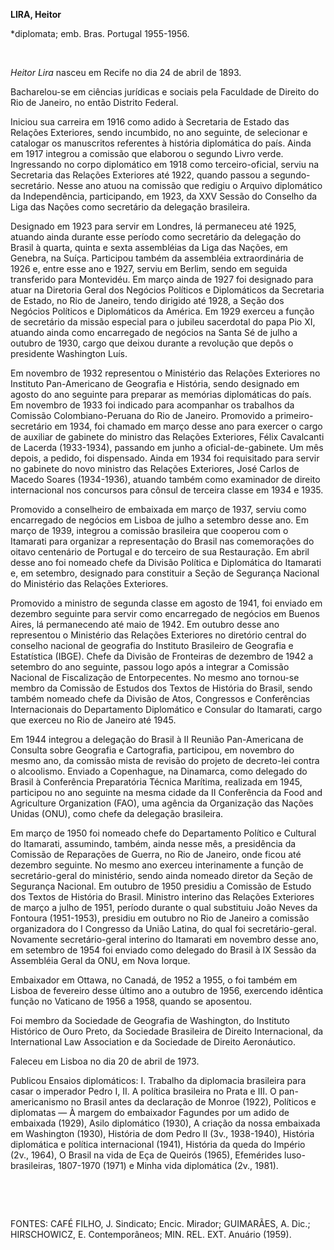 **LIRA, Heitor**

\*diplomata; emb. Bras. Portugal 1955-1956.

 

*Heitor Lira* nasceu em Recife no dia 24 de abril de 1893.

Bacharelou-se em ciências jurídicas e sociais pela Faculdade de Direito
do Rio de Janeiro, no então Distrito Federal.

Iniciou sua carreira em 1916 como adido à Secretaria de Estado das
Relações Exteriores, sendo incumbido, no ano seguinte, de selecionar e
catalogar os manuscritos referentes à história diplomática do país.
Ainda em 1917 integrou a comissão que elaborou o segundo Livro verde.
Ingressando no corpo diplomático em 1918 como terceiro-oficial, serviu
na Secretaria das Relações Exteriores até 1922, quando passou a
segundo-secretário. Nesse ano atuou na comissão que redigiu o Arquivo
diplomático da Independência, participando, em 1923, da XXV Sessão do
Conselho da Liga das Nações como secretário da delegação brasileira.

Designado em 1923 para servir em Londres, lá permaneceu até 1925,
atuando ainda durante esse período como secretário da delegação do
Brasil à quarta, quinta e sexta assembléias da Liga das Nações, em
Genebra, na Suíça. Participou também da assembléia extraordinária de
1926 e, entre esse ano e 1927, serviu em Berlim, sendo em seguida
transferido para Montevidéu. Em março ainda de 1927 foi designado para
atuar na Diretoria Geral dos Negócios Políticos e Diplomáticos da
Secretaria de Estado, no Rio de Janeiro, tendo dirigido até 1928, a
Seção dos Negócios Políticos e Diplomáticos da América. Em 1929 exerceu
a função de secretário da missão especial para o jubileu sacerdotal do
papa Pio XI, atuando ainda como encarregado de negócios na Santa Sé de
julho a outubro de 1930, cargo que deixou durante a revolução que depôs
o presidente Washington Luís.

Em novembro de 1932 representou o Ministério das Relações Exteriores no
Instituto Pan-Americano de Geografia e História, sendo designado em
agosto do ano seguinte para preparar as memórias diplomáticas do país.
Em novembro de 1933 foi indicado para acompanhar os trabalhos da
Comissão Colombiano-Peruana do Rio de Janeiro. Promovido a
primeiro-secretário em 1934, foi chamado em março desse ano para exercer
o cargo de auxiliar de gabinete do ministro das Relações Exteriores,
Félix Cavalcanti de Lacerda (1933-1934), passando em junho a
oficial-de-gabinete. Um mês depois, a pedido, foi dispensado. Ainda em
1934 foi requisitado para servir no gabinete do novo ministro das
Relações Exteriores, José Carlos de Macedo Soares (1934-1936), atuando
também como examinador de direito internacional nos concursos para
cônsul de terceira classe em 1934 e 1935.

Promovido a conselheiro de embaixada em março de 1937, serviu como
encarregado de negócios em Lisboa de julho a setembro desse ano. Em
março de 1939, integrou a comissão brasileira que cooperou com o
Itamarati para organizar a representação do Brasil nas comemorações do
oitavo centenário de Portugal e do terceiro de sua Restauração. Em abril
desse ano foi nomeado chefe da Divisão Política e Diplomática do
Itamarati e, em setembro, designado para constituir a Seção de Segurança
Nacional do Ministério das Relações Exteriores.

Promovido a ministro de segunda classe em agosto de 1941, foi enviado em
dezembro seguinte para servir como encarregado de negócios em Buenos
Aires, lá permanecendo até maio de 1942. Em outubro desse ano
representou o Ministério das Relações Exteriores no diretório central do
conselho nacional de geografia do Instituto Brasileiro de Geografia e
Estatística (IBGE). Chefe da Divisão de Fronteiras de dezembro de 1942 a
setembro do ano seguinte, passou logo após a integrar a Comissão
Nacional de Fiscalização de Entorpecentes. No mesmo ano tornou-se membro
da Comissão de Estudos dos Textos de História do Brasil, sendo também
nomeado chefe da Divisão de Atos, Congressos e Conferências
Internacionais do Departamento Diplomático e Consular do Itamarati,
cargo que exerceu no Rio de Janeiro até 1945.

Em 1944 integrou a delegação do Brasil à II Reunião Pan-Americana de
Consulta sobre Geografia e Cartografia, participou, em novembro do mesmo
ano, da comissão mista de revisão do projeto de decreto-lei contra o
alcoolismo. Enviado a Copenhague, na Dinamarca, como delegado do Brasil
à Conferência Preparatória Técnica Marítima, realizada em 1945,
participou no ano seguinte na mesma cidade da II Conferência da Food and
Agriculture Organization (FAO), uma agência da Organização das Nações
Unidas (ONU), como chefe da delegação brasileira.

Em março de 1950 foi nomeado chefe do Departamento Político e Cultural
do Itamarati, assumindo, também, ainda nesse mês, a presidência da
Comissão de Reparações de Guerra, no Rio de Janeiro, onde ficou até
dezembro seguinte. No mesmo ano exerceu interinamente a função de
secretário-geral do ministério, sendo ainda nomeado diretor da Seção de
Segurança Nacional. Em outubro de 1950 presidiu a Comissão de Estudo dos
Textos de História do Brasil. Ministro interino das Relações Exteriores
de março a julho de 1951, período durante o qual substituiu João Neves
da Fontoura (1951-1953), presidiu em outubro no Rio de Janeiro a
comissão organizadora do I Congresso da União Latina, do qual foi
secretário-geral. Novamente secretário-geral interino do Itamarati em
novembro desse ano, em setembro de 1954 foi enviado como delegado do
Brasil à IX Sessão da Assembléia Geral da ONU, em Nova Iorque.

Embaixador em Ottawa, no Canadá, de 1952 a 1955, o foi também em Lisboa
de fevereiro desse último ano a outubro de 1956, exercendo idêntica
função no Vaticano de 1956 a 1958, quando se aposentou.

Foi membro da Sociedade de Geografia de Washington, do Instituto
Histórico de Ouro Preto, da Sociedade Brasileira de Direito
Internacional, da International Law Association e da Sociedade de
Direito Aeronáutico.

Faleceu em Lisboa no dia 20 de abril de 1973.

Publicou Ensaios diplomáticos: I. Trabalho da diplomacia brasileira para
casar o imperador Pedro I, II. A política brasileira no Prata e III. O
pan-americanismo no Brasil antes da declaração de Monroe (1922),
Políticos e diplomatas — À margem do embaixador Fagundes por um adido de
embaixada (1929), Asilo diplomático (1930), A criação da nossa embaixada
em Washington (1930), História de dom Pedro II (3v., 1938-1940),
História diplomática e política internacional (1941), História da queda
do Império (2v., 1964), O Brasil na vida de Eça de Queirós (1965),
Efemérides luso-brasileiras, 1807-1970 (1971) e Minha vida diplomática
(2v., 1981).

 

 

FONTES: CAFÉ FILHO, J. Sindicato; Encic. Mirador; GUIMARÃES, A. Dic.;
HIRSCHOWICZ, E. Contemporâneos; MIN. REL. EXT. Anuário (1959).

 
